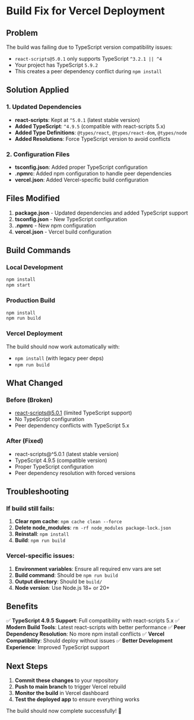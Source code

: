 # Build Fix for Vercel Deployment

## Problem
The build was failing due to TypeScript version compatibility issues:
- `react-scripts@5.0.1` only supports TypeScript `^3.2.1 || ^4`
- Your project has TypeScript `5.9.2`
- This creates a peer dependency conflict during `npm install`

## Solution Applied

### 1. Updated Dependencies
- **react-scripts**: Kept at `^5.0.1` (latest stable version)
- **Added TypeScript**: `^4.9.5` (compatible with react-scripts 5.x)
- **Added Type Definitions**: `@types/react`, `@types/react-dom`, `@types/node`
- **Added Resolutions**: Force TypeScript version to avoid conflicts

### 2. Configuration Files
- **tsconfig.json**: Added proper TypeScript configuration
- **.npmrc**: Added npm configuration to handle peer dependencies
- **vercel.json**: Added Vercel-specific build configuration

## Files Modified

1. **package.json** - Updated dependencies and added TypeScript support
2. **tsconfig.json** - New TypeScript configuration
3. **.npmrc** - New npm configuration
4. **vercel.json** - Vercel build configuration

## Build Commands

### Local Development
```bash
npm install
npm start
```

### Production Build
```bash
npm install
npm run build
```

### Vercel Deployment
The build should now work automatically with:
- `npm install` (with legacy peer deps)
- `npm run build`

## What Changed

### Before (Broken)
- react-scripts@5.0.1 (limited TypeScript support)
- No TypeScript configuration
- Peer dependency conflicts with TypeScript 5.x

### After (Fixed)
- react-scripts@^5.0.1 (latest stable version)
- TypeScript 4.9.5 (compatible version)
- Proper TypeScript configuration
- Peer dependency resolution with forced versions

## Troubleshooting

### If build still fails:
1. **Clear npm cache**: `npm cache clean --force`
2. **Delete node_modules**: `rm -rf node_modules package-lock.json`
3. **Reinstall**: `npm install`
4. **Build**: `npm run build`

### Vercel-specific issues:
1. **Environment variables**: Ensure all required env vars are set
2. **Build command**: Should be `npm run build`
3. **Output directory**: Should be `build/`
4. **Node version**: Use Node.js 18+ or 20+

## Benefits

✅ **TypeScript 4.9.5 Support**: Full compatibility with react-scripts 5.x
✅ **Modern Build Tools**: Latest react-scripts with better performance
✅ **Peer Dependency Resolution**: No more npm install conflicts
✅ **Vercel Compatibility**: Should deploy without issues
✅ **Better Development Experience**: Improved TypeScript support

## Next Steps

1. **Commit these changes** to your repository
2. **Push to main branch** to trigger Vercel rebuild
3. **Monitor the build** in Vercel dashboard
4. **Test the deployed app** to ensure everything works

The build should now complete successfully! 🎉
